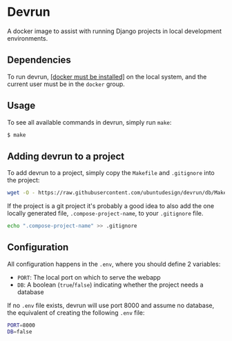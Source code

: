 Devrun
===

A docker image to assist with running Django projects in local development environments.

Dependencies
---

To run devrun, [[docker must be installed]](https://docs.docker.com/engine/installation/) on the local system, and the current user must be in the `docker` group.

Usage
---

To see all available commands in devrun, simply run `make`:

``` bash
$ make
```

Adding devrun to a project
---

To add devrun to a project, simply copy the `Makefile` and `.gitignore` into the project:

``` bash
wget -O - https://raw.githubusercontent.com/ubuntudesign/devrun/db/Makefile.example > Makefile
```

If the project is a git project it's probably a good idea to also add the one locally generated file, `.compose-project-name`, to your `.gitignore` file.

``` bash
echo ".compose-project-name" >> .gitignore
```

Configuration
---

All configuration happens in the `.env`, where you should define 2 variables:

- `PORT`: The local port on which to serve the webapp
- `DB`: A boolean (`true`/`false`) indicating whether the project needs a database

If no `.env` file exists, devrun will use port 8000 and assume no database, the equivalent of creating the following `.env` file:

``` bash
PORT=8000
DB=false
```
